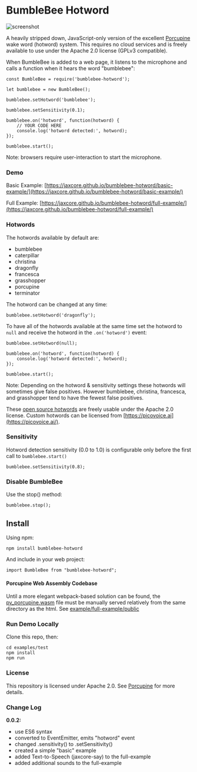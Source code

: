 # BumbleBee Hotword

![screenshot](https://raw.githubusercontent.com/jaxcore/bumblebee-hotword/master/logo.png)

A heavily stripped down, JavaScript-only version of the excellent [Porcupine](https://github.com/Picovoice/Porcupine) wake word (hotword) system. This requires no cloud services and is freely available to use under the Apache 2.0 license (GPLv3 compatible).

When BumbleBee is added to a web page, it listens to the microphone and calls a function when it hears the word "bumblebee":

```
const BumbleBee = require('bumblebee-hotword');

let bumblebee = new BumbleBee();

bumblebee.setHotword('bumblebee');

bumblebee.setSensitivity(0.1);

bumblebee.on('hotword', function(hotword) {
	// YOUR CODE HERE
	console.log('hotword detected:', hotword);
});

bumblebee.start();
```

Note: browsers require user-interaction to start the microphone.

### Demo

Basic Example: [https://jaxcore.github.io/bumblebee-hotword/basic-example/](https://jaxcore.github.io/bumblebee-hotword/basic-example/)

Full Example: [https://jaxcore.github.io/bumblebee-hotword/full-example/](https://jaxcore.github.io/bumblebee-hotword/full-example/)

### Hotwords

The hotwords available by default are:

* bumblebee
* caterpillar
* christina
* dragonfly
* francesca
* grasshopper
* porcupine
* terminator

The hotword can be changed at any time:

```
bumblebee.setHotword('dragonfly');
```

To have all of the hotwords available at the same time set the hotword to `null` and receive the hotword in the `.on('hotword')` event:

```
bumblebee.setHotword(null);

bumblebee.on('hotword', function(hotword) {
	console.log('hotword detected:', hotword);
});

bumblebee.start();
```

Note: Depending on the hotword & sensitivity settings these hotwords will sometimes give false positives. However bumblebee, christina, francesca, and grasshopper tend to have the fewest false positives.

These [open source hotwords](https://github.com/Picovoice/Porcupine/tree/master/resources/keyword_files) are freely usable under the Apache 2.0 license.  Custom hotwords can be licensed from [https://picovoice.ai](https://picovoice.ai/).

### Sensitivity

Hotword detection sensitivity (0.0 to 1.0) is configurable only before the first call to `bumblebee.start()`

```
bumblebee.setSensitivity(0.8);
```

### Disable BumbleBee

Use the stop() method:

```
bumblebee.stop();
```

## Install

Using npm:

```
npm install bumblebee-hotword
```

And include in your web project:

```
import BumbleBee from "bumblebee-hotword";
```

#### Porcupine Web Assembly Codebase

Until a more elegant webpack-based solution can be found, the [pv_porcupine.wasm](lib/pv_porcupine.wasm) file must be manually served relatively from the same directory as the html.  See [example/full-example/public](https://github.com/jaxcore/bumblebee-hotword/tree/master/examples/full-example/public)

### Run Demo Locally

Clone this repo, then:

```
cd examples/test
npm install
npm run
```

### License

This repository is licensed under Apache 2.0.  See [Porcupine](https://github.com/Picovoice/Porcupine) for more details.

### Change Log

**0.0.2:**

- use ES6 syntax
- converted to EventEmitter, emits "hotword" event
- changed .sensitivity() to .setSensitivity()
- created a simple "basic" example
- added Text-to-Speech (jaxcore-say) to the full-example
- added additional sounds to the full-example